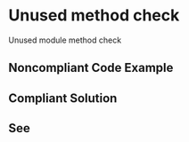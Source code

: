# Unused method check

Unused module method check

## Noncompliant Code Example

## Compliant Solution


## See

